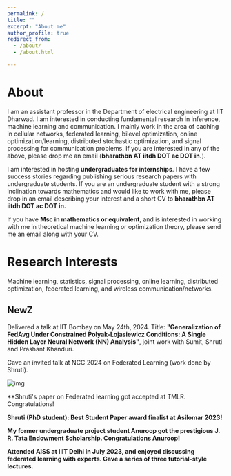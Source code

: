 ```yaml
---
permalink: /
title: ""
excerpt: "About me"
author_profile: true
redirect_from: 
  - /about/
  - /about.html

---
```


# About 

I am an assistant professor in the Department of electrical engineering at IIT Dharwad. I am interested in conducting fundamental research in inference, machine learning and communication. I mainly work in the area of caching in cellular networks, federated learning, bilevel optimization, online optimization/learning, distributed stochastic optimization, and signal processing for communication problems. If you are interested in any of the above, please drop me an email (**bharathbn AT iitdh DOT ac DOT in.**).

I am interested in hosting **undergraduates for internships**. I have a few success stories regarding publishing serious research papers with undergraduate students. If you are an undergraduate student with a strong inclination towards mathematics and would like to work with me, please drop in an email describing your interest and a short CV to **bharathbn AT iitdh DOT ac DOT in.** 

If you have **Msc in mathematics or equivalent**, and is interested in working with me in theoretical machine learning or optimization theory, please send me an email along with your CV. 

# Research Interests

Machine learning, statistics, signal processing, online learning, distributed optimization, federated learning, and wireless communication/networks.


## NewZ

Delivered a talk at IIT Bombay on May 24th, 2024. Title: **"Generalization of FedAvg Under Constrained
Polyak-Lojasiewicz Conditions: A Single Hidden Layer Neural Network (NN) Analysis"**, joint work with Sumit, Shruti and Prashant Khanduri.

Gave an invited talk at NCC 2024 on Federated Learning (work done by Shruti).

![img](https://bnbharath.files.wordpress.com/2020/06/img_1282.jpg?w=200)

**Shruti's paper on Federated learning got accepted at TMLR. Congratulations!

**Shruti (PhD student): Best Student Paper award finalist at Asilomar 2023!** 

**My former undergraduate project student Anuroop got the prestigious J. R. Tata Endowment Scholarship. Congratulations Anuroop!**

**Attended AISS at IIIT Delhi in July 2023, and enjoyed discussing federated learning with experts. Gave a series of three tutorial-style lectures.**

